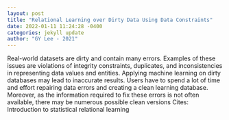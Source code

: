 ```yaml
--- 
layout: post 
title: "Relational Learning over Dirty Data Using Data Constraints" 
date: 2022-01-11 11:24:28 -0400 
categories: jekyll update 
author: "GY Lee - 2021" 
--- 
```

Real-world datasets are dirty and contain many errors. Examples of these issues are violations of integrity constraints, duplicates, and inconsistencies in representing data values and entities. Applying machine learning on dirty databases may lead to inaccurate results. Users have to spend a lot of time and effort repairing data errors and creating a clean learning database. Moreover, as the information required to fix these errors is not often available, there may be numerous possible clean versions Cites: Introduction to statistical relational learning